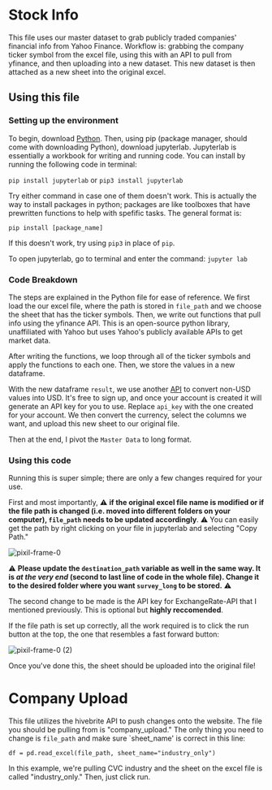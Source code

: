 # Stock Info
This file uses our master dataset to grab publicly traded companies' financial info from Yahoo Finance. Workflow is: grabbing the company ticker symbol from the excel file, using this with an API to pull from yfinance, and then uploading into a new dataset. This new dataset is then attached as a new sheet into the original excel.

## Using this file

### Setting up the environment
To begin, download [Python](https://www.python.org/downloads/). Then, using pip (package manager, should come with downloading Python), download jupyterlab. Jupyterlab is essentially a workbook for writing and running code. You can install by running the following code in terminal:

`pip install jupyterlab` or `pip3 install jupyterlab`

Try either command in case one of them doesn't work. This is actually the way to install packages in python; packages are like toolboxes that have prewritten functions to help with spefific tasks. The general format is:

`pip install [package_name]`

If this doesn't work, try using `pip3` in place of `pip`.

To open jupyterlab, go to terminal and enter the command: `jupyter lab`

### Code Breakdown
The steps are explained in the Python file for ease of reference. We first load the our excel file, where the path is stored in `file_path` and we choose the sheet that has the ticker symbols. Then, we write out functions that pull info using the yfinance API. This is an open-source python library, unaffiliated with Yahoo but uses Yahoo's publicly available APIs to get market data. 

After writing the functions, we loop through all of the ticker symbols and apply the functions to each one. Then, we store the values in a new dataframe.

With the new dataframe `result`, we use another [API](https://www.exchangerate-api.com/) to convert non-USD values into USD. It's free to sign up, and once your account is created it will generate an API key for you to use. Replace `api_key` with the one created for your account. We then convert the currency, select the columns we want, and upload this new sheet to our original file.

Then at the end, I pivot the `Master Data` to long format.

### Using this code
Running this is super simple; there are only a few changes required for your use. 

First and most importantly, ⚠️ **if the original excel file name is modified or if the file path is changed (i.e. moved into different folders on your computer), `file_path` needs to be updated accordingly**. ⚠️ You can easily get the path by right clicking on your file in jupyterlab and selecting "Copy Path." 

![pixil-frame-0](https://github.com/user-attachments/assets/d656da05-c5c1-4a8f-b481-e8ec60380204)



⚠️ **Please update the `destination_path` variable as well in the same way. It is _at the very end_ (second to last line of code in the whole file). Change it to the desired folder where you want `survey_long` to be stored.** ⚠️

The second change to be made is the API key for ExchangeRate-API that I mentioned previously. This is optional but **highly reccomended**. 

If the file path is set up correctly, all the work required is to click the run button at the top, the one that resembles a fast forward button:

![pixil-frame-0 (2)](https://github.com/user-attachments/assets/d4b45233-a1f9-40de-914b-234d5224f0cd)

Once you've done this, the sheet should be uploaded into the original file!


# Company Upload
This file utilizes the hivebrite API to push changes onto the website. The file you should be pulling from is "company_upload." The only thing you need to change is `file_path` and make sure `sheet_name' is correct in this line:

`df = pd.read_excel(file_path, sheet_name="industry_only")`

In this example, we're pulling CVC industry and the sheet on the excel file is called "industry_only." Then, just click run.


